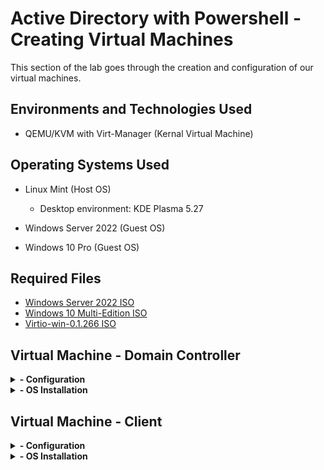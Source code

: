 <h1>Active Directory with Powershell - Creating Virtual Machines </h1>
This section of the lab goes through the creation and configuration of our virtual machines. <br />

<h2>Environments and Technologies Used</h2>

- QEMU/KVM with Virt-Manager (Kernal Virtual Machine)

<h2>Operating Systems Used </h2>

- Linux Mint (Host OS)
    - Desktop environment: KDE Plasma 5.27
 
- Windows Server 2022 (Guest OS)
- Windows 10 Pro (Guest OS)

<h2>Required Files</h2>

- [Windows Server 2022 ISO](https://www.microsoft.com/en-us/evalcenter/evaluate-windows-server-2022)
- [Windows 10 Multi-Edition ISO](https://www.microsoft.com/en-us/software-download/windows10iso)
- [Virtio-win-0.1.266 ISO](https://fedorapeople.org/groups/virt/virtio-win/direct-downloads/archive-virtio/virtio-win-0.1.266-1/)

<h2>Virtual Machine - Domain Controller</h2>

<details>
 <summary><b>- Configuration</b></summary>
 <p align="center">
<b>We need to create and tinker around with our virtual machine before we install Windows Server 2022 onto it.</b>
</p>
<p>In Virt-manager right-click `QEMU/KVM` -> `New`.</p>
<p align="center">
<img src="https://i.imgur.com/coVg9TZ.png" height="50%" width="50%" alt="UI to add Role"/>
</p>
<br />
<p>Select `Local install media` -> `forward`, then `browse local`. Select the ISO.</p>
<p align="center">
<img src="https://i.imgur.com/0HqRQR4.png" height="50%" width="50%" alt="enter role name"/>
<img src="https://i.imgur.com/eje7mg8.png" height="50%" width="50%" alt="enter role name"/>
</p>
<p>Go through the rest of the steps. Give your vm a name to help identify it later. Check `Customize configuration before install` then click `forward`.</p>
<p align="center">
<img src="https://i.imgur.com/bgUVeTi.png" height="80%" width="80%" alt="enter role name"/>
</p>
<br />
<p>We begin customization by going into 'Overview' and editing code in the 'XML' tab. These changes will make it so the VM uses less resources.</p>
<p align="center">
<img src="https://i.imgur.com/wLgzbcH.png" height="80%" width="80%" alt="enter role name"/>
</p>

<p>In 'CPU' we check `Manually set CPU topology` and set socket to `1`. We can adjust the cores and threads however we want, depending on our resources.</p>
<p align="center">
<img src="https://i.imgur.com/y4ZtQxL.png" height="80%" width="80%" alt="enter role name"/>
</p>

<p>Here we configure our virtual hard drive and and virtual network interface card.</p>
<p align="center">
<img src="https://i.imgur.com/KWGD0hR.png" height="100%" width="100%" alt="enter role name"/>
</p>
<br />
<p>We need to add some new virtual hardware: CDROM drive and Network interface card.</p>
<ul>
    <li>`Add Storage` -> `CDROM device` and click `manage`, then select the virtio-win iso. This will load the drivers for the VM.</li>
    <li>`Add Network` -> `Bridge device`. For 'device name' we need to enter the interface name of our bridge connection. It will be for the internal network.</li>
</ul>

<p align="center">
<img src="https://i.imgur.com/j3soy8U.png" height="40%" width="40%" alt="enter role name"/>
<img src="https://i.imgur.com/yOY7Qg9.png" height="40%" width="40%" alt="enter role name"/>
</p>
<hr />

<p align="center"><b>After double-checking our configuration we can begin installation.</b></p>
<p align="center">
<img src="https://i.imgur.com/togx8fm.png" height="80%" width="80%" alt="enter role name"/>
</p>
<br />
</details>    

<details>
 <summary><b>- OS Installation</b></summary>
 <p align="center">
 <b>Now we can install our operating system!</b>
 </p>

<p align="center">
<img src="https://i.imgur.com/I7Z53UZ.png" height="65%" width="65%" alt="end-user experience"/>
</p>

<p>Going through the windows install process...</p>
	<ul>
        <li>Select `Windows Server 2022 Standard Evaluation (Desktop Experience)`</li>
	    <li>Select `Custom Installation`</li>
    </ul>

<p align="center">
<img src="https://i.imgur.com/B47Bcnc.png" height="80%" width="80%" alt="UI to add Role"/>
</p>
<br />

<p>On the 'Select drivers to install' screen, hit `OK`. This will load the drivers from the Virtio-Win ISO. Select the driver that corresponds to the version of Windows you're installing. In this case we will select 2k22. Hit `Next`.</p>
<p align="center">
<img src="https://i.imgur.com/5BC7dZT.png" height="80%" width="80%" alt="UI to add Role"/>
</p>
<br />

<p>On the 'Where do you want your OS' screen, hit `next`. Then just wait for the installation process. It may reboot a few times, which is normal.</p>
<p align="center">
<img src="https://i.imgur.com/PS1YVxn.png" height="80%" width="80%" alt="UI to add Role"/>
</p>
<hr />

<p>Once the OS is installed onto the VM hard drive, we need to install the drivers from the Virtio-Win ISO. Login with credentials and go into the Virtio-Win ISO. Run "virtio-win-guest-tools" and install.</p>
<p align="center">
<img src="https://i.imgur.com/2PbRwUP.png" height="60%" width="60%" alt="UI to add Role"/>
</p>
<br />

<p>With the drivers installed the vm should run more smoothly and the desktop can now auto-resize.</p>
<p align="center">
<img src="https://i.imgur.com/uQesWIt.png" height="60%" width="60%" alt="UI to add Role"/>
</p>
<br />

<p>Final thing to do is renaming the server computer to something more sensible. Restart the vm afterwards.</p>
<p align="center">
<img src="https://i.imgur.com/fT2xHde.png" height="60%" width="60%" alt="UI to add Role"/>
</p>
<br />
<hr />

<p>Now time for some clean-up.</p>
    <ul>
        <li>Remove the Windows Server 2022 iso from CDROM 1</li>
	    <li>Remove CDROM 2</li>
    </ul>
<p align="center">
<img src="https://i.imgur.com/NKPakQD.png" height="60%" width="60%" alt="UI to add Role"/>
<img src="https://i.imgur.com/sgmXEHj.png" height="60%" width="60%" alt="UI to add Role"/>
</p>
<hr />
<p align="center"><b>Our server vm is now ready for the lab.</b></p>
</details>

<h2>Virtual Machine - Client</h2>

<details>
 <summary><b>- Configuration</b></summary>
 <p align="center">
<b>Creating the client VM is almost exactly the same as the server but with a few changes.</b>
</p>
<p>Create a new vm and do `local install`. Browse for the Windows 10 ISO. Go through the steps as before. On step 5 Network selection configure as below.</p>
<p align="center">
<img src="https://i.imgur.com/aOPUvt2.png" height="60%" width="60%" alt="UI to add Role"/>
</p>
<br />
<p>For new hardware, we only need a new CDROM for the Virtio-Win drivers.</p>
<p align="center">
<img src="https://i.imgur.com/VvY6rXU.png" height="50%" width="50%" alt="UI to add Role"/>
</p>
<hr />
<p align="center"><b>After reviewing the configuration we can begin the installation.</b></p>
</details>  

<details>
 <summary><b>- OS Installation</b></summary>
 <p align="center">
<b>This time we're installing Windows 10 Pro. It's only slightly different than installing Windows Server 2022.</b></p>
<p>After selecting our Windows version (Windows 10 Pro) & Custom Installation, we load our drivers. Select 'w10' for the drivers.</p>
<p align="center">
<img src="https://i.imgur.com/QOTi5op.png" height="60%" width="60%" alt="UI to add Role"/>
</p>
<br />
<p>Hit `next` to begin the installation.</p>
<p align="center">
<img src="https://i.imgur.com/Z7L8JOX.png" height="50%" width="50%" alt="UI to add Role"/>
</p>
<br />
<hr/>
<p>Since our network interface card is configured to our bridge it we won't have internet. Proceed by selecting `I don't have internet` -> `Continue with limited setup`.</p>
<p align="center">
<img src="https://i.imgur.com/IN8kVoQ.png" height="50%" width="50%" alt="UI to add Role"/>
<img src="https://i.imgur.com/BgDezlS.png" height="50%" width="50%" alt="UI to add Role"/>
</p>
<br />
<p>Unchecking will give some performance boost due to having less services running. If you don't care then just hit `Accept`.</p>
<p align="center">
<img src="https://i.imgur.com/CVGmG0E.png" height="50%" width="50%" alt="UI to add Role"/>
</p>
<br />
<p>Once logged on, install virtio-win-guest-tools.</p>
<p align="center">
<img src="https://i.imgur.com/KDWwLtF.png" height="50%" width="50%" alt="UI to add Role"/>
</p>
<br />
<p>Don't worry about renaming the pc right now. We will do that later in the lab. Cleanup is the pretty much same as with the server installation.</p>
<ul>
    <li>Remove the 'Windows 10 Multi-Edition' iso from CDROM 1</li>
    <li>Remove CDROM 2</li>
</ul>
<hr />
<p align="center"><b>And now we have our client pc for our lab!</b></p>
</details>  
